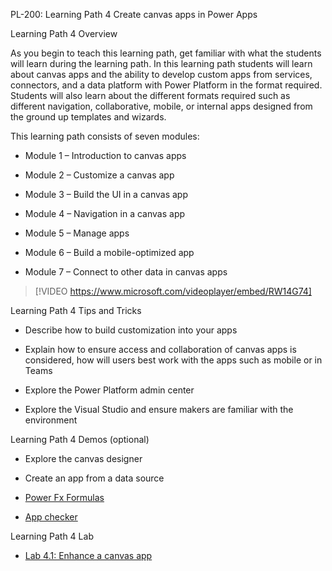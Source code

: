 
PL-200: Learning Path 4 Create canvas apps in Power Apps 

Learning Path 4 Overview 

As you begin to teach this learning path, get familiar with what the students will learn during the learning path. In this learning path students will learn about canvas apps and the ability to develop custom apps from services, connectors, and a data platform with Power Platform in the format required. Students will also learn about the different formats required such as different navigation, collaborative, mobile, or internal apps designed from the ground up templates and wizards. 

This learning path consists of seven modules: 

- Module 1 – Introduction to canvas apps 

- Module 2 – Customize a canvas app 

- Module 3 – Build the UI in a canvas app 

- Module 4 – Navigation in a canvas app 

- Module 5 – Manage apps 

- Module 6 – Build a mobile-optimized app 

- Module 7 – Connect to other data in canvas apps 

> [!VIDEO https://www.microsoft.com/videoplayer/embed/RW14G74] 

Learning Path 4 Tips and Tricks 

- Describe how to build customization into your apps  

- Explain how to ensure access and collaboration of canvas apps is considered, how will users best work with the apps such as mobile or in Teams 

- Explore the Power Platform admin center 

- Explore the Visual Studio and ensure makers are familiar with the environment  

Learning Path 4 Demos (optional) 

- Explore the canvas designer 

- Create an app from a data source  

- [Power Fx Formulas ](/powerapps/maker/canvas-apps/formula-reference)

- [App checker](/power-platform/alm/checker-api/overview) 

Learning Path 4 Lab 

- [Lab 4.1: Enhance a canvas app](https://microsoftlearning.github.io/PL-200-Power-Platform-Functional-Consultant/Instructions/Labs/LAB%5BPL-200%5D_M04L01_Canvas.html)  